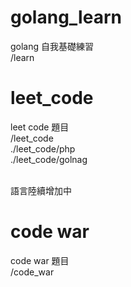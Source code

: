 # golang_learn

golang 自我基礎練習
<br>
/learn

# leet_code
leet code 題目
<br>
/leet_code
<br>
./leet_code/php
<br>
./leet_code/golnag
<br>
<br>

語言陸續增加中
<br>


# code war
code war 題目
<br>
/code_war
